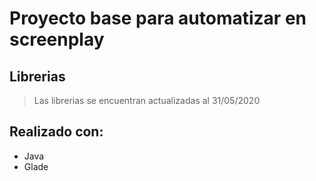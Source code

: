 # Proyecto base para automatizar en screenplay

## Librerias

> Las librerias se encuentran actualizadas al 31/05/2020 

## Realizado con:

* Java
* Glade
